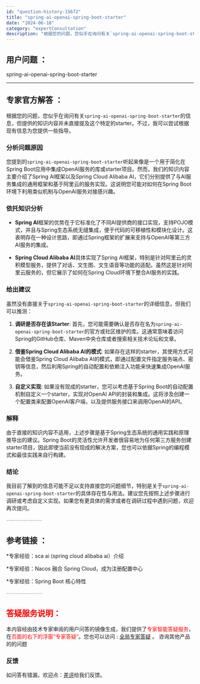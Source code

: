 ```yaml
---
id: "question-history-15672"
title: "spring-ai-openai-spring-boot-starter"
date: "2024-06-18"
category: "expertConsultation"
description: "根据您的问题，您似乎在询问有关`spring-ai-openai-spring-boot-starter`的信息，但提供的知识内容并未直接提及这个特定的starter。不过，我可以尝试根据现有信息为您提供一些指导。### 分析问题原因您提到的`spring-ai-openai-spring-boot"
---
```


## 用户问题 ： 
 spring-ai-openai-spring-boot-starter  

---------------
## 专家官方解答 ：

根据您的问题，您似乎在询问有关`spring-ai-openai-spring-boot-starter`的信息，但提供的知识内容并未直接提及这个特定的starter。不过，我可以尝试根据现有信息为您提供一些指导。

### 分析问题原因

您提到的`spring-ai-openai-spring-boot-starter`听起来像是一个用于简化在Spring Boot应用中集成OpenAI服务的库或starter项目。然而，我们的知识内容主要介绍了Spring AI框架以及Spring Cloud Alibaba AI，它们分别提供了与AI服务集成的通用框架和基于阿里云的服务实现。这说明您可能对如何在Spring Boot环境下利用类似机制与OpenAI服务对接感兴趣。

### 依托知识分析

- **Spring AI**框架的优势在于它标准化了不同AI提供商的接口实现，支持POJO模式，并且与Spring生态系统无缝集成，便于代码的可移植性和模块化设计。这表明存在一种设计思路，即通过Spring框架的扩展来支持与OpenAI等第三方AI服务的集成。
  
- **Spring Cloud Alibaba AI**具体实现了Spring AI框架，特别是针对阿里云的灵积模型服务，提供了对话、文生图、文生语音等功能的适配。虽然这是针对阿里云服务的，但它展示了如何在Spring Cloud环境下整合AI服务的实践。

### 给出建议

虽然没有直接关于`spring-ai-openai-spring-boot-starter`的详细信息，但我们可以推测：

1. **调研是否存在该Starter**: 首先，您可能需要确认是否存在名为`spring-ai-openai-spring-boot-starter`的官方或社区维护的库。这通常意味着访问Spring的GitHub仓库、Maven中央仓库或者搜索相关技术论坛和文章。

2. **借鉴Spring Cloud Alibaba AI的模式**: 如果存在这样的starter，其使用方式可能会借鉴Spring Cloud Alibaba AI的模式，即通过配置文件指定服务端点、密钥等信息，然后利用Spring的自动配置和依赖注入功能来快速集成OpenAI服务。

3. **自定义实现**: 如果没有现成的starter，您可以考虑基于Spring Boot的自动配置机制自定义一个starter，实现对OpenAI API的封装和集成。这将涉及创建一个配置类来配置OpenAI客户端，以及提供服务接口来调用OpenAI的API。

### 解释

由于直接的知识内容不适用，上述步骤是基于Spring生态系统的通用实践和原理推导出的建议。Spring Boot的灵活性允许开发者很容易地为任何第三方服务创建starter项目，因此即使当前没有现成的解决方案，您也可以依据Spring的编程模式和最佳实践来自行构建。

### 结论

我目前了解到的信息可能不足以支持直接您的问题细节，特别是关于`spring-ai-openai-spring-boot-starter`的具体存在性与用法。建议您先按照上述步骤进行调研或考虑自定义实现。如果您有更具体的需求或者在调研过程中遇到问题，欢迎再次提问。


<font color="#949494">---------------</font> 


## 参考链接 ：

*专家经验：sca ai (spring cloud alibaba ai）介绍 
 
 *专家经验：Nacos 融合 Spring Cloud，成为注册配置中心 
 
 *专家经验：Spring Boot 核心特性 


 <font color="#949494">---------------</font> 
 


## <font color="#FF0000">答疑服务说明：</font> 

本内容经由技术专家审阅的用户问答的镜像生成，我们提供了<font color="#FF0000">专家智能答疑服务</font>，在<font color="#FF0000">页面的右下的浮窗”专家答疑“</font>。您也可以访问 : [全局专家答疑](https://answer.opensource.alibaba.com/docs/intro) 。 咨询其他产品的的问题

### 反馈
如问答有错漏，欢迎点：[差评](https://ai.nacos.io/user/feedbackByEnhancerGradePOJOID?enhancerGradePOJOId=15723)给我们反馈。
